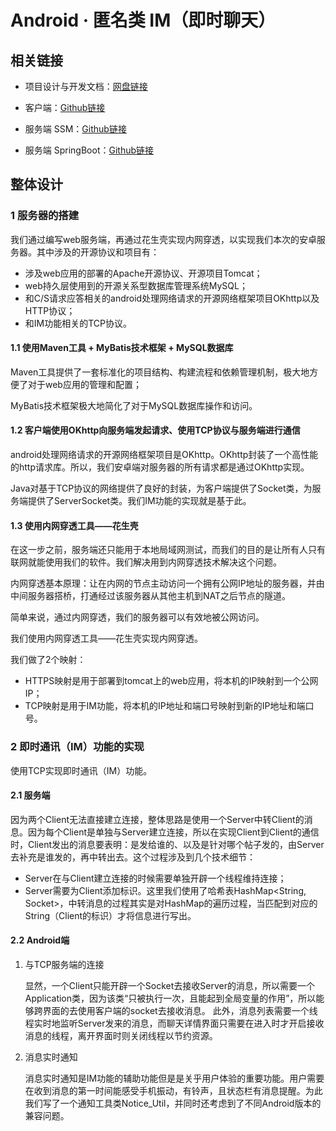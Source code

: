 # Android · 匿名类 IM（即时聊天）
## 相关链接
- 项目设计与开发文档：[网盘链接](https://pan.baidu.com/s/1yHCvR4Tl3_CsBxsxX16r6Q?pwd=0608)

- 客户端：[Github链接](https://github.com/nor1take/android-im-chat)

- 服务端 SSM：[Github链接](https://github.com/nor1take/android-im-chat-server)

- 服务端 SpringBoot：[Github链接](https://github.com/nor1take/android-im-chat-server-springboot)

## 整体设计
### 1 服务器的搭建
我们通过编写web服务端，再通过花生壳实现内网穿透，以实现我们本次的安卓服务器。其中涉及的开源协议和项目有：

- 涉及web应用的部署的Apache开源协议、开源项目Tomcat；
- web持久层使用到的开源关系型数据库管理系统MySQL；
- 和C/S请求应答相关的android处理网络请求的开源网络框架项目OKhttp以及HTTP协议；
- 和IM功能相关的TCP协议。

#### 1.1 使用Maven工具 + MyBatis技术框架 + MySQL数据库
Maven工具提供了一套标准化的项目结构、构建流程和依赖管理机制，极大地方便了对于web应用的管理和配置；

MyBatis技术框架极大地简化了对于MySQL数据库操作和访问。

#### 1.2 客户端使用OKhttp向服务端发起请求、使用TCP协议与服务端进行通信
android处理网络请求的开源网络框架项目是OKhttp。OKhttp封装了一个高性能的http请求库。所以，我们安卓端对服务器的所有请求都是通过OKhttp实现。

Java对基于TCP协议的网络提供了良好的封装，为客户端提供了Socket类，为服务端提供了ServerSocket类。我们IM功能的实现就是基于此。

#### 1.3 使用内网穿透工具——花生壳
在这一步之前，服务端还只能用于本地局域网测试，而我们的目的是让所有人只有联网就能使用我们的软件。我们解决用到内网穿透技术解决这个问题。

内网穿透基本原理：让在内网的节点主动访问一个拥有公网IP地址的服务器，并由中间服务器搭桥，打通经过该服务器从其他主机到NAT之后节点的隧道。

简单来说，通过内网穿透，我们的服务器可以有效地被公网访问。

我们使用内网穿透工具——花生壳实现内网穿透。

我们做了2个映射：
- HTTPS映射是用于部署到tomcat上的web应用，将本机的IP映射到一个公网IP；
- TCP映射是用于IM功能，将本机的IP地址和端口号映射到新的IP地址和端口号。
 
### 2 即时通讯（IM）功能的实现
使用TCP实现即时通讯（IM）功能。
#### 2.1 服务端
因为两个Client无法直接建立连接，整体思路是使用一个Server中转Client的消息。因为每个Client是单独与Server建立连接，所以在实现Client到Client的通信时，Client发出的消息要表明：是发给谁的、以及是针对哪个帖子发的，由Server去补充是谁发的，再中转出去。这个过程涉及到几个技术细节：

- Server在与Client建立连接的时候需要单独开辟一个线程维持连接；
- Server需要为Client添加标识。这里我们使用了哈希表HashMap<String, Socket>，中转消息的过程其实是对HashMap的遍历过程，当匹配到对应的String（Client的标识）才将信息进行写出。
#### 2.2 Android端
1. 与TCP服务端的连接

    显然，一个Client只能开辟一个Socket去接收Server的消息，所以需要一个Application类，因为该类“只被执行一次，且能起到全局变量的作用”，所以能够跨界面的去使用客户端的socket去接收消息。
    此外，消息列表需要一个线程实时地监听Server发来的消息，而聊天详情界面只需要在进入时才开启接收消息的线程，离开界面时则关闭线程以节约资源。

2. 消息实时通知

    消息实时通知是IM功能的辅助功能但是是关乎用户体验的重要功能。用户需要在收到消息的第一时间能感受手机振动，有铃声，且状态栏有消息提醒。为此我们写了一个通知工具类Notice_Util，并同时还考虑到了不同Android版本的兼容问题。

